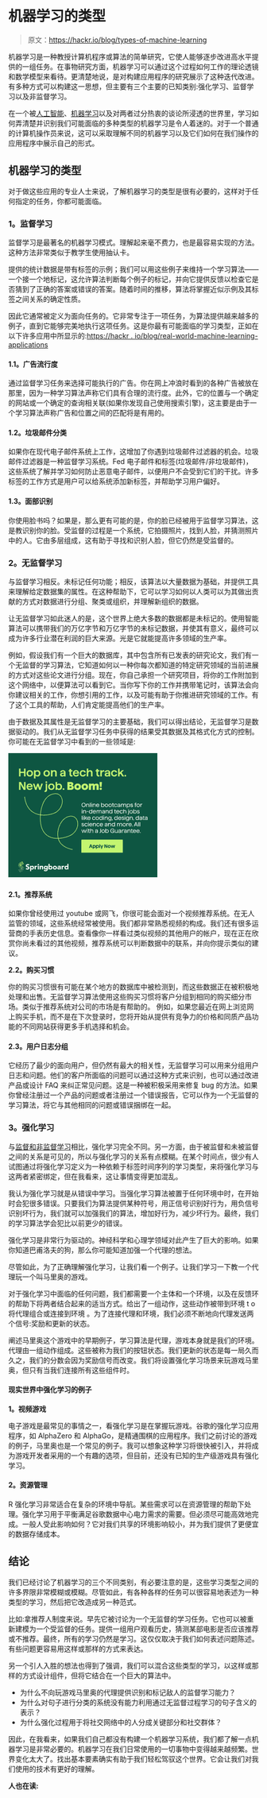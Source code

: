 # 机器学习的类型

> 原文：<https://hackr.io/blog/types-of-machine-learning>

机器学习是一种教授计算机程序或算法的简单研究，它使人能够逐步改进高水平提供的一组任务。在事物研究方面，机器学习可以通过这个过程如何工作的理论透镜和数学模型来看待。更清楚地说，是对构建应用程序的研究展示了这种迭代改进。有多种方式可以构建这一思想，但主要有三个主要的已知类别:强化学习、监督学习以及非监督学习。

在一个被[人工智能](https://hackr.io/blog/what-is-artificial-intelligence)、[机器学习](https://hackr.io/blog/what-is-machine-learning-definition-types)以及对两者过分热衷的谈论所浸透的世界里，学习如何弄清楚并识别我们可能面临的多种类型的机器学习是令人着迷的。对于一个普通的计算机操作员来说，这可以采取理解不同的机器学习以及它们如何在我们操作的应用程序中展示自己的形式。

## 机器学习的类型

对于做这些应用的专业人士来说，了解机器学习的类型是很有必要的，这样对于任何指定的任务，你都可能面临。

### **1。监督学习**

监督学习是最著名的机器学习模式。理解起来毫不费力，也是最容易实现的方法。这种方法非常类似于教学生使用抽认卡。

提供的统计数据是带有标签的示例；我们可以用这些例子来维持一个学习算法——一个接一个地标记，这允许算法判断每个例子的标记，并向它提供反馈以检查它是否猜到了正确的答案或错误的答案。随着时间的推移，算法将掌握近似示例及其标签之间关系的确定性质。

因此它通常被定义为面向任务的。它非常专注于一项任务，为算法提供越来越多的例子，直到它能够完美地执行这项任务。这是你最有可能面临的学习类型，正如在以下许多应用中所显示的:[https://hackr . io/blog/real-world-machine-learning-applications](https://hackr.io/blog/real-world-machine-learning-applications)

#### **1.1。广告流行度**

通过监督学习任务来选择可能执行的广告。你在网上冲浪时看到的各种广告被放在那里，因为一种学习算法声称它们具有合理的流行度。此外，它的位置与一个确定的网站或一个确定的查询相关联(如果你发现自己使用搜索引擎)，这主要是由于一个学习算法声称广告和位置之间的匹配将是有用的。

#### **1.2。垃圾邮件分类**

如果你在现代电子邮件系统上工作，这增加了你遇到垃圾邮件过滤器的机会。垃圾邮件过滤器是一种监督学习系统。Fed 电子邮件和标签(垃圾邮件/非垃圾邮件)，这些系统了解并学习如何防止恶意电子邮件，以便用户不会受到它们的干扰。许多标签的工作方式是用户可以给系统添加新标签，并帮助学习用户偏好。

#### **1.3。面部识别**

你使用脸书吗？如果是，那么更有可能的是，你的脸已经被用于监督学习算法，这是教识别你的脸。受监督的过程是一个系统，它拍摄照片，找到人脸，并猜测照片中的人。它由多层组成，这有助于寻找和识别人脸，但它仍然是受监督的。

### **2。无监督学习**

与监督学习相反。未标记任何功能；相反，该算法以大量数据为基础，并提供工具来理解给定数据集的属性。在这种帮助下，它可以学习如何以人类可以为其做出贡献的方式对数据进行分组、聚类或组织，并理解新组织的数据。

让无监督学习如此迷人的是，这个世界上绝大多数的数据都是未标记的。使用智能算法可以携带我们的万亿字节和万亿字节的未标记数据，并使其有意义，最终可以成为许多行业潜在利润的巨大来源。光是它就能提高许多领域的生产率。

例如，假设我们有一个巨大的数据库，其中包含所有已发表的研究论文，我们有一个无监督的学习算法，它知道如何以一种你每次都知道的特定研究领域的当前进展的方式对这些论文进行分组。现在，你自己承担一个研究项目，将你的工作附加到这个网络中，以便算法可以看到它。当你写下你的工作并携带笔记时，该算法会向你建议相关的工作，你想引用的工作，以及可能有助于你推进研究领域的工作。有了这个工具的帮助，人们肯定能提高他们的生产率。

由于数据及其属性是无监督学习的主要基础，我们可以得出结论，无监督学习是数据驱动的。我们从无监督学习任务中获得的结果受其数据及其格式化方式的控制。你可能在无监督学习中看到的一些领域是:

[![Springboard](img/77d64dbdbbe4424e2775cd6495cc58d8.png)](https://click.linksynergy.com/fs-bin/click?id=jU79Zysihs4&offerid=836103.24&subid=0&type=4)

#### **2.1。推荐系统**

如果你曾经使用过 youtube 或网飞，你很可能会面对一个视频推荐系统。在无人监管的领域，这些系统经常被使用。我们都非常熟悉视频的构成。我们还有很多运营商的手表历史信息。查看像你一样看过类似视频的其他用户的帐户，现在正在欣赏你尚未看过的其他视频，推荐系统可以判断数据中的联系，并向你提示类似的建议。

**2.2。购买习惯**

你的购买习惯很有可能在某个地方的数据库中被检测到，而这些数据正在被积极地处理和出售。无监督学习算法使用这些购买习惯将客户分组到相同的购买细分市场。类似于推荐系统对公司的市场是有帮助的。 例如，如果您最近在网上浏览网上购买手机，而不是在下次登录时，您将开始从提供有竞争力的价格和同质产品功能的不同网站获得更多手机选择和机会。

#### **2.3。用户日志分组**

它经历了最少的面向用户，但仍然有最大的相关性，无监督学习可以用来分组用户日志和问题。他们的客户所面临的问题可以通过这种方式来识别，也可以通过改进产品或设计 FAQ 来纠正常见问题。这是一种被积极采用来修复 bug 的方法。如果你曾经注册过一个产品的问题或者注册过一个错误报告，它可以作为一个无监督的学习算法，将它与其他相同的问题或错误捆绑在一起。

### **3。强化学习**

与[监督和非监督学习](https://hackr.io/blog/supervised-vs-unsupervised-learning)相比，强化学习完全不同。另一方面，由于被监督和未被监督之间的关系是可见的，所以与强化学习的关系有点模糊。在某个时间点，很少有人试图通过将强化学习定义为一种依赖于标签时间序列的学习类型，来将强化学习与这两者紧密绑定，但在我看来，这让事情变得更加混乱。

我认为强化学习就是从错误中学习。当强化学习算法被置于任何环境中时，在开始时会犯很多错误。只要我们为算法提供某种符号，用正信号识别好行为，用负信号识别坏行为，我们就可以加强我们的算法，增加好行为，减少坏行为。最终，我们的学习算法学会犯比以前更少的错误。

强化学习是非常行为驱动的。神经科学和心理学领域对此产生了巨大的影响。如果你知道巴甫洛夫的狗，那么你可能知道加强一个代理的想法。

尽管如此，为了正确理解强化学习，让我们看一个例子。让我们学习一下教一个代理玩一个叫马里奥的游戏。

对于强化学习中面临的任何问题，我们都需要一个主体和一个环境，以及在反馈环的帮助下将两者结合起来的适当方式。给出了一组动作，这些动作被带到环境 t o 将代理组合或连接到环境 。为了连接代理和环境，我们必须不断地向代理发送两个信号:奖励和更新的状态。

阐述马里奥这个游戏中的早期例子，学习算法是代理，游戏本身就是我们的环境。代理由一组动作组成。这些被称为我们的按钮状态。我们更新的状态是每一局久而久之，我们的分数会因为奖励信号而改变。我们将设置强化学习场景来玩游戏马里奥，但只有当我们连接所有这些组件时。

#### 现实世界中强化学习的例子

**1。视频游戏**

电子游戏是最常见的事情之一，看强化学习是在掌握玩游戏。谷歌的强化学习应用程序，如 AlphaZero 和 AlphaGo，是精通围棋的应用程序。我们之前讨论的游戏的例子，马里奥也是一个常见的例子。我可以想象这种学习将很快被引入，并将成为游戏开发者采用的一个有趣的选项，但目前，还没有已知的生产级游戏具有强化学习。

#### **2。资源管理**

R 强化学习非常适合在复杂的环境中导航。某些需求可以在资源管理的帮助下处理。强化学习用于平衡满足谷歌数据中心电力需求的需要。但必须尽可能高效地完成。一般人受此影响如何？它对我们共享的环境影响较小，并为我们提供了更便宜的数据存储成本。

## **结论**

我们已经讨论了机器学习的三个不同类别，有必要注意的是，这些学习类型之间的许多界限非常模糊或模糊。尽管如此，有各种各样的任务可以很容易地表述为一种类型的学习，然后把它改造成另一种范式。

比如:拿推荐人制度来说。早先它被讨论为一个无监督的学习任务。它也可以被重新建模为一个受监督的任务。提供一组用户观看历史，猜测某部电影是否应该推荐或不推荐。最终，所有的学习仍然是学习。这仅仅取决于我们如何表述问题陈述。有些问题更容易用这样或那样的方式来表达。

另一个引人入胜的想法也得到了强调，我们可以混合这些类型的学习，以这样或那样的方式设计组件，但将它结合在一个巨大的算法中。

*   为什么不向玩游戏马里奥的代理提供识别和标记敌人的监督学习能力？
*   为什么对句子进行分类的系统没有能力利用通过无监督过程学习的句子含义的表示？
*   为什么强化过程用于将社交网络中的人分成关键部分和社交群体？

因此，在我看来，如果我们自己都没有构建一个机器学习系统，我们都了解一点机器学习是非常必要的。机器学习在我们日常使用的一切事物中变得越来越频繁。世界变化太大了。找出基本要素确实有助于我们轻松驾驭这个世界。它会让我们对我们使用的技术有更好的理解。

**人也在读:**